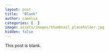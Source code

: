 ```yaml
---
layout: post
title:  "Blank"
author: camelia
categories: [  ]
image: assets/images/thumbnail_placeholder.jpg
hidden: false
---
```


This post is blank.
